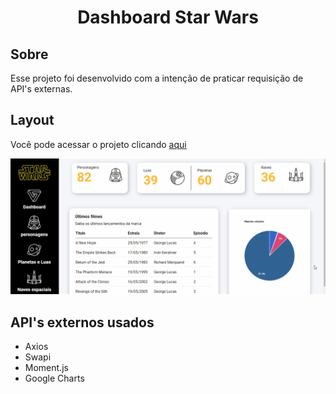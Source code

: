# <p align="center"> Dashboard Star Wars </p>

## Sobre
Esse projeto foi desenvolvido com a intenção de praticar requisição de API's externas.



## Layout
Você pode acessar o projeto clicando <a href="https://github.com/barbcastro/Dashboard-StarWars" target="_blank">aqui</a>


<img src="/assets/dashbord-star-wars.gif">

## API's externos usados

<ul>
	<li>Axios</li>
  <li>Swapi</li>
  <li>Moment.js</li>
  <li>Google Charts</li>
</ul>
	
